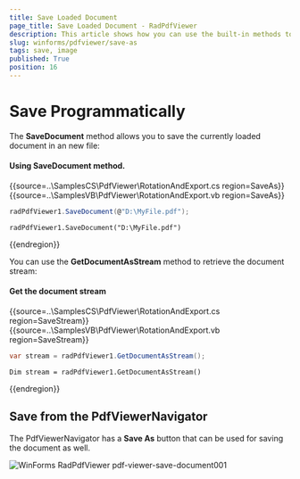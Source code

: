 ```yaml
---
title: Save Loaded Document
page_title: Save Loaded Document - RadPdfViewer
description: This article shows how you can use the built-in methods to save the loaded document or get is as a stream.
slug: winforms/pdfviewer/save-as 
tags: save, image
published: True
position: 16
---
```



# Save Programmatically

The __SaveDocument__ method allows you to save the currently loaded document in an new file:

#### Using SaveDocument method.

{{source=..\SamplesCS\PdfViewer\RotationAndExport.cs region=SaveAs}} 
{{source=..\SamplesVB\PdfViewer\RotationAndExport.vb region=SaveAs}}
````C#
radPdfViewer1.SaveDocument(@"D:\MyFile.pdf");

````
````VB.NET
radPdfViewer1.SaveDocument("D:\MyFile.pdf")

````
 


{{endregion}}

You can use the __GetDocumentAsStream__ method to retrieve the document stream:

#### Get the document stream

{{source=..\SamplesCS\PdfViewer\RotationAndExport.cs region=SaveStream}} 
{{source=..\SamplesVB\PdfViewer\RotationAndExport.vb region=SaveStream}}
````C#
var stream = radPdfViewer1.GetDocumentAsStream();

````
````VB.NET
Dim stream = radPdfViewer1.GetDocumentAsStream()

````
 

{{endregion}}


## Save from the PdfViewerNavigator

The PdfViewerNavigator has a __Save As__ button that can be used for saving the document as well.

![WinForms RadPdfViewer pdf-viewer-save-document001](images/pdf-viewer-save-document001.png)        
